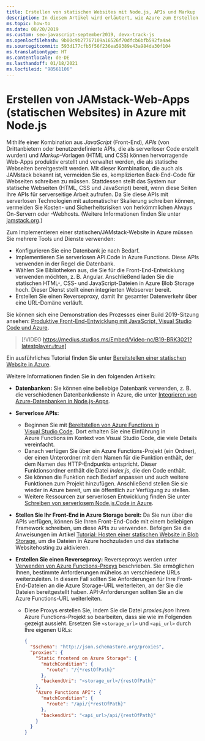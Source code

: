 ```yaml
---
title: Erstellen von statischen Websites mit Node.js, APIs und Markup
description: In diesem Artikel wird erläutert, wie Azure zum Erstellen einer JAMstack-App (JavaScript, APIs und Markup) verwendet wird.
ms.topic: how-to
ms.date: 08/20/2019
ms.custom: seo-javascript-september2019, devx-track-js
ms.openlocfilehash: 9b00c9b27767109a16526f70dfcb6bfb592fa4a4
ms.sourcegitcommit: 593d177cfb5f56f236ea59389e43a984da30f104
ms.translationtype: HT
ms.contentlocale: de-DE
ms.lasthandoff: 01/18/2021
ms.locfileid: "98561106"
---
```

# <a name="build-jamstack-static-site-web-apps-on-azure-with-nodejs"></a>Erstellen von JAMstack-Web-Apps (statischen Websites) in Azure mit Node.js

Mithilfe einer Kombination aus *JavaScript* (Front-End), *APIs* (von Drittanbietern oder benutzerdefinierte APIs, die als serverloser Code erstellt wurden) und *Markup*-Vorlagen (HTML und CSS) können hervorragende Web-Apps produktiv erstellt und verwaltet werden, die als statische Webseiten bereitgestellt werden. Mit dieser Kombination, die auch als JAMstack bekannt ist, vermeiden Sie es, komplizierten Back-End-Code für Webseiten schreiben zu müssen. Stattdessen stellt das System nur statische Webseiten (HTML, CSS und JavaScript) bereit, wenn diese Seiten Ihre APIs für serverseitige Arbeit aufrufen. Da Sie diese APIs mit serverlosen Technologien mit automatischer Skalierung schreiben können, vermeiden Sie Kosten- und Sicherheitsrisiken von herkömmlichen Always On-Servern oder -Webhosts. (Weitere Informationen finden Sie unter [jamstack.org](https://jamstack.org/).)

Zum Implementieren einer statischen/JAMstack-Website in Azure müssen Sie mehrere Tools und Dienste verwenden:

- Konfigurieren Sie eine Datenbank je nach Bedarf.
- Implementieren Sie serverlosen API.Code in Azure Functions. Diese APIs verwenden in der Regel die Datenbank.
- Wählen Sie Bibliotheken aus, die Sie für die Front-End-Entwicklung verwenden möchten, z. B. Angular. Anschließend laden Sie die statischen HTML-, CSS- und JavaScript-Dateien in Azure Blob Storage hoch. Dieser Dienst stellt einen integrierten Webserver bereit.
- Erstellen Sie einen Reverseproxy, damit Ihr gesamter Datenverkehr über eine URL-Domäne verläuft.

Sie können sich eine Demonstration des Prozesses einer Build 2019-Sitzung ansehen: [Produktive Front-End-Entwicklung mit JavaScript, Visual Studio Code und Azure](https://azure.microsoft.com/resources/videos/build-2019-productive-front-end-development-with-javascript-visual-studio-code-and-azure/).

> [!VIDEO https://medius.studios.ms/Embed/Video-nc/B19-BRK3021?latestplayer=true]

Ein ausführliches Tutorial finden Sie unter [Bereitstellen einer statischen Website in Azure](../tutorial/tutorial-vscode-static-website-node/tutorial-vscode-static-website-node-01.md).

Weitere Informationen finden Sie in den folgenden Artikeln:

- **Datenbanken:** Sie können eine beliebige Datenbank verwenden, z. B. die verschiedenen Datenbankdienste in Azure, die unter [Integrieren von Azure-Datenbanken in Node.js-Apps](integrate-database.md).
  
- **Serverlose APIs:**

  - Beginnen Sie mit [Bereitstellen von Azure Functions in Visual Studio Code](../tutorial/tutorial-vscode-serverless-node-install.md). Dort erhalten Sie eine Einführung in Azure Functions im Kontext von Visual Studio Code, die viele Details vereinfacht.
  - Danach verfügen Sie über ein Azure Functions-Projekt (ein Ordner), der einen Unterordner mit dem Namen für die Funktion enthält, der dem Namen des HTTP-Endpunkts entspricht. Dieser Funktionsordner enthält die Datei *index.js*, die den Code enthält.
  - Sie können die Funktion nach Bedarf anpassen und auch weitere Funktionen zum Projekt hinzufügen. Anschließend stellen Sie sie wieder in Azure bereit, um sie öffentlich zur Verfügung zu stellen.
  - Weitere Ressourcen zur serverlosen Entwicklung finden Sie unter [Schreiben von serverlosem Node.js.Code in Azure](develop-serverless-apps.md).

- **Stellen Sie Ihr Front-End in Azure Storage bereit:** Da Sie nun über die APIs verfügen, können Sie Ihren Front-End-Code mit einem beliebigen Framework schreiben, um diese APIs zu verwenden. Befolgen Sie die Anweisungen im Artikel [Tutorial: Hosten einer statischen Website in Blob Storage](/azure/storage/blobs/storage-blob-static-website-host), um die Dateien in Azure hochzuladen und das statische Websitehosting zu aktivieren.

- **Erstellen Sie einen Reverseproxy:** Reverseproxys werden unter [Verwenden von Azure Functions-Proxys](/azure/azure-functions/functions-proxies) beschrieben. Sie ermöglichen Ihnen, bestimmte Anforderungen mühelos an verschiedene URLs weiterzuleiten. In diesem Fall sollten Sie Anforderungen für Ihre Front-End-Dateien an die Azure Storage-URL weiterleiten, an der Sie die Dateien bereitgestellt haben. API-Anforderungen sollten Sie an die Azure Functions-URL weiterleiten.

  - Diese Proxys erstellen Sie, indem Sie die Datei *proxies.json* Ihrem Azure Functions-Projekt so bearbeiten, dass sie wie im Folgenden gezeigt aussieht. Ersetzen Sie `<storage_url>` und `<api_url>` durch Ihre eigenen URLs:
  
    ```json
    {
      "$schema": "http://json.schemastore.org/proxies",
      "proxies": {
        "Static frontend on Azure Storage": {
          "matchCondition": {
            "route": "/{*restOfPath}"
          },
          "backendUri": "<storage_url>/{restOfPath}"
        },
        "Azure Functions API": {
          "matchCondition": {
            "route": "/api/{*restOfPath}"
          },
          "backendUri": "<api_url>/api/{restOfPath}"
        }
      }
    }
    ```